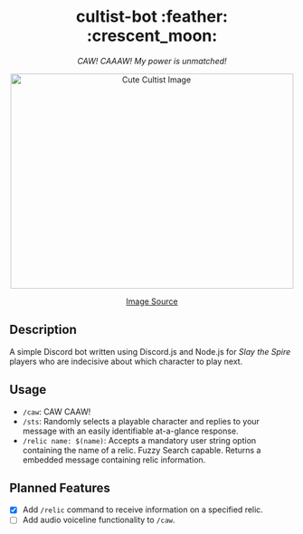 <div align="center">
<h1> cultist-bot :feather: :crescent_moon: </h1>
  
  *CAW! CAAAW! My power is unmatched!*
  
  <img src="https://i.redd.it/6iuawihnj0p31.png" alt="Cute Cultist Image" width="500px" height="380">
  
  [Image Source](https://www.reddit.com/r/slaythespire/comments/d9qza7/i_drew_the_cultists_wish_fame_and_fortune/)
</div>

## Description
A simple Discord bot written using Discord.js and Node.js for *Slay the Spire* players who are indecisive about which character to play next. 

## Usage

* `/caw`: CAW CAAW!
* `/sts`: Randomly selects a playable character and replies to your message with an easily identifiable at-a-glance response. 
* `/relic name: $(name)`: Accepts a mandatory user string option containing the name of a relic. Fuzzy Search capable. Returns a embedded message containing relic information.  

## Planned Features
- [x] Add `/relic` command to receive information on a specified relic.
- [ ] Add audio voiceline functionality to `/caw`.